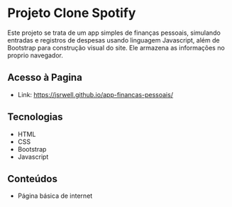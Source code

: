 # Projeto Clone Spotify

Este projeto se trata de um app simples de finanças pessoais, simulando entradas e registros de despesas usando linguagem Javascript, além de Bootstrap para construção visual do site. Ele armazena as informações no proprio navegador.

## Acesso à Pagina

- Link: https://jsrwell.github.io/app-financas-pessoais/

## Tecnologias

- HTML
- CSS
- Bootstrap
- Javascript

## Conteúdos

- Página básica de internet